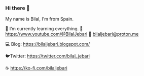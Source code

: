 ### Hi there 👋
My name is Bilal, I'm from Spain.

🌱 I’m currently learning everything.
:vhs: https://www.youtube.com/@BilalJebari
💬 bilaljebari@proton.me

💻 Blog: https://bilaljebari.blogspot.com/

🐦Twitter: https://twitter.com/bilal_jebari


☕ https://ko-fi.com/bilaljebari

<!--
**JLalib/JLalib** is a ✨ _special_ ✨ repository because its `README.md` (this file) appears on your GitHub profile.

Here are some ideas to get you started:

- 🔭 I’m currently working on ...
- 🌱 I’m currently learning everything...
- 👯 I’m looking to collaborate on ...
- 🤔 I’m looking for help with ...
- 💬 Ask me about ...
- 📫 How to reach me: ...
- 😄 Pronouns: ...
- ⚡ Fun fact: ...
-->

